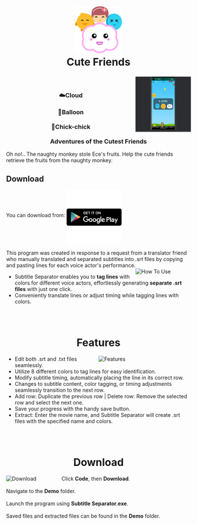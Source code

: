 <h1 align="center">
  <br>
  <img src="/CuteFriends.png" alt="Subtitle Separator" width="128">
  <br>
  Cute Friends
  <br>
</h1>
<div >
<img alt="How To Use" src="/DemoPlay.gif" align="right" width="30%">
<h3 align="center">
  <br><br>
☁️Cloud 
<br>
  <br>
🎈Balloon
<br>
<br>
🐤Chick-chick
<br>
<br>
Adventures of the Cutest Friends</h4>
</h3>
  <p>Oh no!.. The naughty monkey stole Ece's fruits. Help the cute friends retrieve the fruits from the naughty monkey.</p>
</div>

## Download

You can download from: <a href="https://play.google.com/store/apps/details?id=com.tellstorygames.sevimliler&pcampaignid=web_share" target="_blank"><img src="/googleplay.png" alt="google play" width="150" align="middle"></a>




 This program was created in response to a request from a translator friend who manually translated and separated subtitles into .srt files by copying and pasting lines for each voice actor's performance.
  <br>
<img alt="How To Use" src="/wrongway.gif" align="right" width="30%">


* Subtitle Separator enables you to **tag lines** with colors for different voice actors, effortlessly generating **separate .srt files** with just one click.
* Conveniently translate lines or adjust timing while tagging lines with colors.

<br>
<br>
<h1 align="center">
  Features
</h1>

<img alt="Features" src="/Features.gif" align="right" width="50%">

* Edit both .srt and .txt files seamlessly.
* Utilize 8 different colors to tag lines for easy identification.
* Modify subtitle timing, automatically placing the line in its correct row.
* Changes to subtitle content, color tagging, or timing adjustments seamlessly transition to the next row.
* Add row: Duplicate the previous row | Delete row: Remove the selected row and select the next one.
* Save your progress with the handy save button.
* Extract: Enter the movie name, and Subtitle Separator will create .srt files with the specified name and colors.

<br>
<br>
<h1 align="center">
  Download
</h1>

<p>
  <img alt="Download" align="left" src="/Download.jpg" width="30%">
</p>

<p margin>
  
 Click **Code**, then **Download**.
 <br>
 <br>
 Navigate to the **Demo** folder.
 <br>
 <br>
 Launch the program using **Subtitle Separator.exe**.
 <br>
 <br>
 Saved files and extracted files can be found in the **Demo** folder.
</p>
